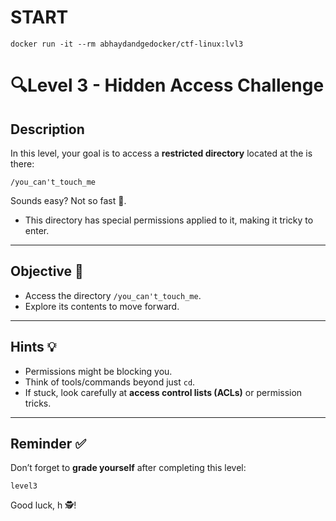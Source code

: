 # START
```
docker run -it --rm abhaydandgedocker/ctf-linux:lvl3
```

# 🔍Level 3 - Hidden Access Challenge

## Description  
In this level, your goal is to access a **restricted directory** located at the is there:  

```
/you_can't_touch_me
```

Sounds easy? Not so fast 🚫. 
- This directory has special permissions applied to it, making it tricky to enter.  

---

## Objective 🎯  
- Access the directory `/you_can't_touch_me`.  
- Explore its contents to move forward.  

---

## Hints 💡  
- Permissions might be blocking you.  
- Think of tools/commands beyond just `cd`.  
- If stuck, look carefully at **access control lists (ACLs)** or permission tricks.  

---

## Reminder ✅  
Don’t forget to **grade yourself** after completing this level:  
```
level3 
```
Good luck, h 🕵️!  
